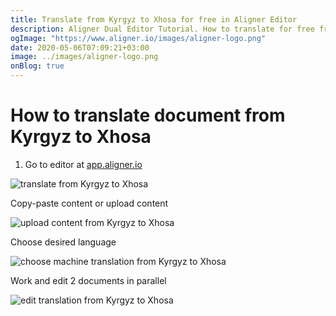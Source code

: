 ```yaml
---
title: Translate from Kyrgyz to Xhosa for free in Aligner Editor
description: Aligner Dual Editor Tutorial. How to translate for free from Kyrgyz to Xhosa. Aligner is multilingual document management platform. 
ogImage: "https://www.aligner.io/images/aligner-logo.png"
date: 2020-05-06T07:09:21+03:00
image: ../images/aligner-logo.png
onBlog: true
---
```


# How to translate document from Kyrgyz to Xhosa

1. Go to editor at [app.aligner.io](https://app.aligner.io "Aligner App web page")

![translate from Kyrgyz to Xhosa](../aligner-blank-editor.png "translate from Kyrgyz to Xhosa")

Copy-paste content or upload content

![upload content from Kyrgyz to Xhosa](../aligner-uploaded-document.png "upload content from Kyrgyz to Xhosa")

Choose desired language

![choose machine translation from Kyrgyz to Xhosa](../aligner-language-dropdown.png "choose machine translation from Kyrgyz to Xhosa")

Work and edit 2 documents in parallel

![edit translation from Kyrgyz to Xhosa](../aligner-double-sitded-editor.png "edit translation from Kyrgyz to Xhosa")

